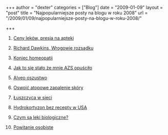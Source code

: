 +++
author = "dexter"
categories = ["Blog"]
date = "2009-01-09"
layout = "post"
title = "Najpopularniejsze posty na blogu w roku 2008"
url = "/2009/01/09/najpopularniejsze-posty-na-blogu-w-roku-2008/"

+++

1. [Ceny leków, presja na apteki][1]
  
2. [Richard Dawkins, Wrogowie rozsądku][2]
  
3. [Koniec homeopatii][3]
  
4. [Jak to się stało że mnie AZS opuściło][4]
  
5. [Alveo oszustwo][5]
  
6. [Oswoić atopowe zapalenie skóry][6]
  
7. [Łuszczyca w sieci][7]
  
8. [Hydrokortyzon bez recepty w USA][8]
  
9. [Czym są leki biologiczne?][9]
  
10. [Powitanie osobiste][10]

 [1]: http://blog.atopowe.pl/2006/12/23/ceny-lekow-presja-na-apteki/
 [2]: http://blog.atopowe.pl/2008/10/08/richard-dawkins-wrogowie-rozsadku-enemies-of-reason/
 [3]: http://blog.atopowe.pl/2007/11/23/koniec-homeopatii/
 [4]: http://blog.atopowe.pl/2007/11/06/jak-to-sie-stalo-ze-mnie-azs-opuscilo/
 [5]: http://blog.atopowe.pl/2008/01/15/alveo-oszustwo/
 [6]: http://blog.atopowe.pl/2006/12/23/oswoic-atopowe-zapalenie-skory/
 [7]: http://blog.atopowe.pl/2006/08/06/luszczyca-w-sieci/
 [8]: http://blog.atopowe.pl/2007/11/04/hydrokortyzon-bez-recepty-w-usa/
 [9]: http://blog.atopowe.pl/2008/07/30/czym-sa-leki-biologiczne/
 [10]: http://blog.atopowe.pl/2007/10/09/powitanie-osobiste/